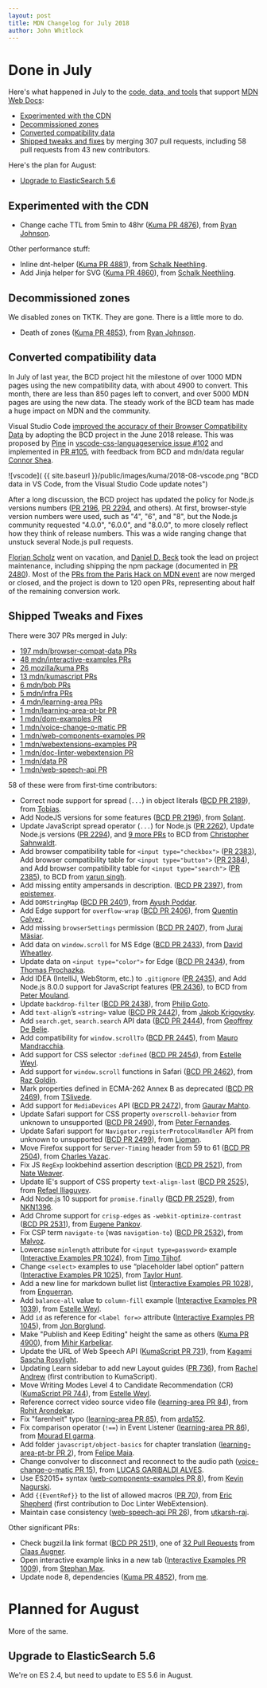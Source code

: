 ```yaml
---
layout: post
title: MDN Changelog for July 2018
author: John Whitlock
---
```


Done in July
===

Here's what happened in July to the
[code, data, and tools](https://github.com/mdn/)
that support
[MDN Web Docs](https://developer.mozilla.org):

- [Experimented with the CDN](#cdn-jul-18)
- [Decommissioned zones](#zones-jul-18)
- [Converted compatibility data](#bcd-jul-18)
- [Shipped tweaks and fixes](#tweaks-jul-18)
  by merging 307 pull requests,
  including 58 pull requests
  from 43 new contributors.

Here's the plan for August:

- [Upgrade to ElasticSearch 5.6](#es-jul-18)

<a name="item2-jul-18">Experimented with the CDN</a>
---
- Change cache TTL from 5min to 48hr
  ([Kuma PR 4876](https://github.com/mozilla/kuma/pull/4876)),
  from
  [Ryan Johnson](https://github.com/escattone).

Other performance stuff:

- Inline dnt-helper
  ([Kuma PR 4881](https://github.com/mozilla/kuma/pull/4881)),
  from
  [Schalk Neethling](https://github.com/schalkneethling).
- Add Jinja helper for SVG
  ([Kuma PR 4860](https://github.com/mozilla/kuma/pull/4860)),
  from
  [Schalk Neethling](https://github.com/schalkneethling).

<a name="zones-jul-18">Decommissioned zones</a>
---
We disabled zones on TKTK. They are gone. There is a little more to do.

- Death of zones
  ([Kuma PR 4853](https://github.com/mozilla/kuma/pull/4853)),
  from
  [Ryan Johnson](https://github.com/escattone).

<a name="bcd-jul-18">Converted compatibility data</a>
---
In July of last year, the BCD project hit the milestone of over 1000 MDN pages
using the new compatibility data, with about 4900 to convert. This month, there
are less than 850 pages left to convert, and over 5000 MDN pages are using the
new data. The steady work of the BCD team has made a huge impact on MDN and the
community.

Visual Studio Code
[improved the accuracy of their Browser Compatibility Data](https://code.visualstudio.com/updates/v1_25#_improved-accuracy-of-browser-compatibility-data)
by adopting the BCD project in the June 2018 release. This was proposed by
[Pine](https://github.com/octref) in
[vscode-css-languageservice issue #102](https://github.com/Microsoft/vscode-css-languageservice/issues/102)
and implemented in
[PR #105](https://github.com/Microsoft/vscode-css-languageservice/pull/105),
with feedback from BCD and mdn/data regular
[Connor Shea](https://github.com/connorshea).

![vscode](
 {{ site.baseurl }}/public/images/kuma/2018-08-vscode.png
 "BCD data in VS Code, from the Visual Studio Code update notes")

After a long discussion, the BCD project has updated the policy for
Node.js versions numbers
([PR 2196](https://github.com/mdn/browser-compat-data/pull/2196),
[PR 2294](https://github.com/mdn/browser-compat-data/pull/2294),
and others). At first, browser-style version numbers were used, such as
"4", "6", and "8", but the Node.js community requested "4.0.0",
"6.0.0", and "8.0.0", to more closely reflect how they think of
release numbers. This was a wide ranging change that unstuck several
Node.js pull requests.

[Florian Scholz](https://github.com/Elchi3) went on vacation, and
[Daniel D. Beck](https://github.com/ddbeck) took the lead on project
maintenance, including shipping the npm package
(documented in
[PR 2480](https://github.com/mdn/browser-compat-data/pull/2480)).
Most of the
[PRs from the Paris Hack on MDN event](https://github.com/mdn/browser-compat-data/pulls?utf8=%E2%9C%93&q=is%3Apr+label%3A%22HackOnMDNParis2018+%3Afr%3A%22+)
are now merged or closed, and the project is down to 120 open PRs,
representing about half of the remaining conversion work.

<a name="tweaks-jul-18">Shipped Tweaks and Fixes</a>
---
There were 307 PRs merged in July:

- [197 mdn/browser-compat-data PRs](https://github.com/mdn/browser-compat-data/pulls?page=1&utf8=✓&q=is:pr+is:closed+merged:"2018-07-01..2018-07-31")
- [48 mdn/interactive-examples PRs](https://github.com/mdn/interactive-examples/pulls?page=1&utf8=✓&q=is:pr+is:closed+merged:"2018-07-01..2018-07-31")
- [26 mozilla/kuma PRs](https://github.com/mozilla/kuma/pulls?page=1&utf8=✓&q=is:pr+is:closed+merged:"2018-07-01..2018-07-31")
- [13 mdn/kumascript PRs](https://github.com/mdn/kumascript/pulls?page=1&utf8=✓&q=is:pr+is:closed+merged:"2018-07-01..2018-07-31")
- [6 mdn/bob PRs](https://github.com/mdn/bob/pulls?page=1&utf8=✓&q=is:pr+is:closed+merged:"2018-07-01..2018-07-31")
- [5 mdn/infra PRs](https://github.com/mdn/infra/pulls?page=1&utf8=✓&q=is:pr+is:closed+merged:"2018-07-01..2018-07-31")
- [4 mdn/learning-area PRs](https://github.com/mdn/learning-area/pulls?page=1&utf8=✓&q=is:pr+is:closed+merged:"2018-07-01..2018-07-31")
- [1 mdn/learning-area-pt-br PR](https://github.com/mdn/learning-area-pt-br/pulls?page=1&utf8=✓&q=is:pr+is:closed+merged:"2018-07-01..2018-07-31")
- [1 mdn/dom-examples PR](https://github.com/mdn/dom-examples/pulls?page=1&utf8=✓&q=is:pr+is:closed+merged:"2018-07-01..2018-07-31")
- [1 mdn/voice-change-o-matic PR](https://github.com/mdn/voice-change-o-matic/pulls?page=1&utf8=✓&q=is:pr+is:closed+merged:"2018-07-01..2018-07-31")
- [1 mdn/web-components-examples PR](https://github.com/mdn/web-components-examples/pulls?page=1&utf8=✓&q=is:pr+is:closed+merged:"2018-07-01..2018-07-31")
- [1 mdn/webextensions-examples PR](https://github.com/mdn/webextensions-examples/pulls?page=1&utf8=✓&q=is:pr+is:closed+merged:"2018-07-01..2018-07-31")
- [1 mdn/doc-linter-webextension PR](https://github.com/mdn/doc-linter-webextension/pulls?page=1&utf8=✓&q=is:pr+is:closed+merged:"2018-07-01..2018-07-31")
- [1 mdn/data PR](https://github.com/mdn/data/pulls?page=1&utf8=✓&q=is:pr+is:closed+merged:"2018-07-01..2018-07-31")
- [1 mdn/web-speech-api PR](https://github.com/mdn/web-speech-api/pulls?page=1&utf8=✓&q=is:pr+is:closed+merged:"2018-07-01..2018-07-31")

58 of these were from first-time contributors:

- Correct node support for spread (`...`) in object literals
  ([BCD PR 2189](https://github.com/mdn/browser-compat-data/pull/2189)),
  from
  [Tobias](https://github.com/m4staka).
- Add NodeJS versions for some features
  ([BCD PR 2196](https://github.com/mdn/browser-compat-data/pull/2196)),
  from
  [Solant](https://github.com/Solant).
- Update JavaScript spread operator (`...`) for Node.js
  ([PR 2262](https://github.com/mdn/browser-compat-data/pull/2262)),
  Update Node.js versions
  ([PR 2294](https://github.com/mdn/browser-compat-data/pull/2294)),
  and
  [9 more PRs](https://github.com/mdn/browser-compat-data/pulls?page=1&utf8=✓&q=is:pr+is:closed+merged:"2018-07-01..2018-07-31"+author:jcsahnwaldt)
  to BCD from
  [Christopher Sahnwaldt](https://github.com/jcsahnwaldt).
- Add browser compatibility table for `<input type="checkbox">`
  ([PR 2383](https://github.com/mdn/browser-compat-data/pull/2383)),
  Add browser compatibility table for `<input type="button">`
  ([PR 2384](https://github.com/mdn/browser-compat-data/pull/2384)),
  and
  Add browser compatibility table for `<input type="search">`
  ([PR 2385](https://github.com/mdn/browser-compat-data/pull/2385)),
  to BCD from
  [varun singh](https://github.com/varun07).
- Add missing entity ampersands in description.
  ([BCD PR 2397](https://github.com/mdn/browser-compat-data/pull/2397)),
  from
  [epistemex](https://github.com/epistemex).
- Add `DOMStringMap`
  ([BCD PR 2401](https://github.com/mdn/browser-compat-data/pull/2401)),
  from
  [Ayush Poddar](https://github.com/Mr-Magnificent).
- Add Edge support for `overflow-wrap`
  ([BCD PR 2406](https://github.com/mdn/browser-compat-data/pull/2406)),
  from
  [Quentin Calvez](https://github.com/quentez).
- Add missing `browserSettings` permission
  ([BCD PR 2407](https://github.com/mdn/browser-compat-data/pull/2407)),
  from
  [Juraj Mäsiar](https://github.com/icl7126).
- Add data on `window.scroll` for MS Edge
  ([BCD PR 2433](https://github.com/mdn/browser-compat-data/pull/2433)),
  from
  [David Wheatley](https://github.com/davwheat).
- Update data on `<input type="color">` for Edge
  ([BCD PR 2434](https://github.com/mdn/browser-compat-data/pull/2434)),
  from
  [Thomas Prochazka](https://github.com/zlypher).
- Add IDEA (IntelliJ, WebStorm, etc.) to `.gitignore`
  ([PR 2435](https://github.com/mdn/browser-compat-data/pull/2435)),
  and
  Add Node.js 8.0.0 support for JavaScript features
  ([PR 2436](https://github.com/mdn/browser-compat-data/pull/2436)),
  to BCD from
  [Peter Mouland](https://github.com/peter-mouland).
- Update `backdrop-filter`
  ([BCD PR 2438](https://github.com/mdn/browser-compat-data/pull/2438)),
  from
  [Philip Goto](https://github.com/flipflop97).
- Add `text-align`’s `<string>` value
  ([BCD PR 2442](https://github.com/mdn/browser-compat-data/pull/2442)),
  from
  [Jakob Krigovsky](https://github.com/sonicdoe).
- Add `search.get`, `search.search` API data
  ([BCD PR 2444](https://github.com/mdn/browser-compat-data/pull/2444)),
  from
  [Geoffrey De Belie](https://github.com/Smile4ever).
- Add compatibility for `window.scrollTo`
  ([BCD PR 2445](https://github.com/mdn/browser-compat-data/pull/2445)),
  from
  [Mauro Mandracchia](https://github.com/M3kH).
- Add support for CSS selector `:defined`
  ([BCD PR 2454](https://github.com/mdn/browser-compat-data/pull/2454)),
  from
  [Estelle Weyl](https://github.com/estelle).
- Add support for `window.scroll` functions in Safari
  ([BCD PR 2462](https://github.com/mdn/browser-compat-data/pull/2462)),
  from
  [Raz Goldin](https://github.com/zargold).
- Mark properties defined in ECMA-262 Annex B as deprecated
  ([BCD PR 2469](https://github.com/mdn/browser-compat-data/pull/2469)),
  from
  [TSlivede](https://github.com/TSlivede).
- Add support for `MediaDevices` API
  ([BCD PR 2472](https://github.com/mdn/browser-compat-data/pull/2472)),
  from
  [Gaurav Mahto](https://github.com/gauravmahto).
- Update Safari support for CSS property `overscroll-behavior` from unknown to
  unsupported
  ([BCD PR 2490](https://github.com/mdn/browser-compat-data/pull/2490)),
  from
  [Peter Fernandes](https://github.com/fernap3).
- Update Safari support for `Navigator.registerProtocolHandler` API from
  unknown to unsupported
  ([BCD PR 2499](https://github.com/mdn/browser-compat-data/pull/2499)),
  from
  [Lioman](https://github.com/lioman).
- Move Firefox support for `Server-Timing` header from 59 to 61
  ([BCD PR 2504](https://github.com/mdn/browser-compat-data/pull/2504)),
  from
  [Charles Vazac](https://github.com/cvazac).
- Fix JS `RegExp` lookbehind assertion description
  ([BCD PR 2521](https://github.com/mdn/browser-compat-data/pull/2521)),
  from
  [Nate Weaver](https://github.com/Wevah).
- Update IE's support of CSS property `text-align-last`
  ([BCD PR 2525](https://github.com/mdn/browser-compat-data/pull/2525)),
  from
  [Refael Iliaguyev](https://github.com/rellect).
- Add Node.js 10 support for `promise.finally`
  ([BCD PR 2529](https://github.com/mdn/browser-compat-data/pull/2529)),
  from
  [NKN1396](https://github.com/NKN1396).
- Add Chrome support for `crisp-edges` as `-webkit-optimize-contrast`
  ([BCD PR 2531](https://github.com/mdn/browser-compat-data/pull/2531)),
  from
  [Eugene Pankov](https://github.com/Eugeny).
- Fix CSP term `navigate-to` (was `navigation-to`)
  ([BCD PR 2532](https://github.com/mdn/browser-compat-data/pull/2532)),
  from
  [Malvoz](https://github.com/Malvoz).
- Lowercase `minlength` attribute for `<input type=password>` example
  ([Interactive Examples PR 1024](https://github.com/mdn/interactive-examples/pull/1024)),
  from
  [Timo Tijhof](https://github.com/Krinkle).
- Change `<select>` examples to use “placeholder label option” pattern
  ([Interactive Examples PR 1025](https://github.com/mdn/interactive-examples/pull/1025)),
  from
  [Taylor Hunt](https://github.com/tigt).
- Add a new line for markdown bullet list
  ([Interactive Examples PR 1028](https://github.com/mdn/interactive-examples/pull/1028)),
  from
  [Enguerran](https://github.com/enguerran).
- Add `balance-all` value to `column-fill` example
  ([Interactive Examples PR 1039](https://github.com/mdn/interactive-examples/pull/1039)),
  from
  [Estelle Weyl](https://github.com/estelle).
- Add `id` as reference for `<label for=>` attribute
  ([Interactive Examples PR 1045](https://github.com/mdn/interactive-examples/pull/1045)),
  from
  [Jon Borglund](https://github.com/Row).
- Make "Publish and Keep Editing" height the same as others
  ([Kuma PR 4900](https://github.com/mozilla/kuma/pull/4900)),
  from
  [Mihir Karbelkar](https://github.com/Mihir-Karbelkar).
- Update the URL of Web Speech API
  ([KumaScript PR 731](https://github.com/mdn/kumascript/pull/731)),
  from
  [Kagami Sascha Rosylight](https://github.com/saschanaz).
- Updating Learn sidebar to add new Layout guides
  ([PR 736](https://github.com/mdn/kumascript/pull/736)),
  from
  [Rachel Andrew](https://github.com/rachelandrew)
  (first contribution to KumaScript).
- Move Writing Modes Level 4 to Candidate Recommendation (CR)
  ([KumaScript PR 744](https://github.com/mdn/kumascript/pull/744)),
  from
  [Estelle Weyl](https://github.com/estelle).
- Reference correct video source video file
  ([learning-area PR 84](https://github.com/mdn/learning-area/pull/84)),
  from
  [Rohit Arondekar](https://github.com/rohit).
- Fix "farenheit" typo
  ([learning-area PR 85](https://github.com/mdn/learning-area/pull/85)),
  from
  [arda152](https://github.com/arda152).
- Fix comparison operator (`!==`) in Event Listener
  ([learning-area PR 86](https://github.com/mdn/learning-area/pull/86)),
  from
  [Mourad El garma](https://github.com/aka-yuki).
- Add folder `javascript/object-basics` for chapter translation
  ([learning-area-pt-br PR 2](https://github.com/mdn/learning-area-pt-br/pull/2)),
  from
  [Felipe Maia](https://github.com/webfelipemaia).
- Change convolver to disconnect and reconnect to the audio path
  ([voice-change-o-matic PR 15](https://github.com/mdn/voice-change-o-matic/pull/15)),
  from
  [LUCAS GARIBALDI ALVES](https://github.com/lgaribaldi).
- Use ES2015+ syntax
  ([web-components-examples PR 8](https://github.com/mdn/web-components-examples/pull/8)),
  from
  [Kevin Nagurski](https://github.com/knagurski).
- Add `{{EventRef}}` to the list of allowed macros
  ([PR 70](https://github.com/mdn/doc-linter-webextension/pull/70)),
  from
  [Eric Shepherd](https://github.com/a2sheppy)
  (first contribution to Doc Linter WebExtension).
- Maintain case consistency
  ([web-speech-api PR 26](https://github.com/mdn/web-speech-api/pull/26)),
  from
  [utkarsh-raj](https://github.com/utkarsh-raj).

Other significant PRs:

- Check bugzil.la link format
  ([BCD PR 2511](https://github.com/mdn/browser-compat-data/pull/2511)),
  one of
  [32 Pull Requests](https://github.com/mdn/browser-compat-data/pulls?utf8=%E2%9C%93&q=is%3Apr+is%3Aclosed+merged%3A%222018-07-01..2018-07-31%22+author%3Acaugner)
  from
  [Claas Augner](https://github.com/caugner).
- Open interactive example links in a new tab
  ([Interactive Examples PR 1009](https://github.com/mdn/interactive-examples/pull/1009)),
  from
  [Stephan Max](https://github.com/stephanmax).
- Update node 8, dependencies
  ([Kuma PR 4852](https://github.com/mozilla/kuma/pull/4852)),
  from
  [me](https://github.com/jwhitlock).

Planned for August
===
More of the same.

<a name="es-jul-18">Upgrade to ElasticSearch 5.6</a>
---
We're on ES 2.4, but need to update to ES 5.6 in August.
